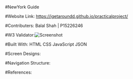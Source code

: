 #NewYork Guide

#Website Link: https://igetaroundd.github.io/practicalproject/

#Contributers: Balal Shah | P15226246

#W3 Validator:![Screenshot](practicalproject/img/w3.jpg) 

#Built With: HTML CSS JavaScript JSON

#Screen Designs:

#Navigation Structure:

#References:
